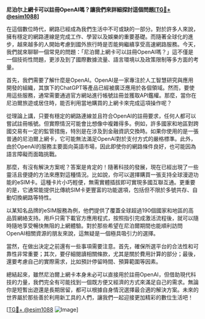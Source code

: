 **尼泊尔上網卡可以註冊OpenAI嗎？讓我們來詳細探討這個問題[[TG💪+ @esim1088](https://t.me/s/esim1088)]**

在這個數位時代，網路已經成為我們生活中不可或缺的一部分。對於許多人來說，擁有穩定的網路連線是完成工作、學習以及娛樂的重要基礎。而隨著全球化的進步，越來越多的人開始考慮到國外旅行時是否能夠繼續享受高速網路服務。今天，我們就來聊聊一個常見的問題：「尼泊爾上網卡可以註冊OpenAI嗎？」這不僅是一個技術性問題，更涉及到了國際數據流量、語言環境以及政策限制等多方面的考量。

首先，我們需要了解什麼是OpenAI。OpenAI是一家專注於人工智慧研究與應用開發的組織，其旗下的ChatGPT等產品已經被廣泛應用於各個領域。然而，要使用這些服務，通常需要通過官方網站進行帳號註冊並獲取API鑑權。那麼，當你在尼泊爾旅遊或居住時，能否利用當地購買的上網卡來完成這項操作呢？

從理論上講，只要有穩定的網路連線並且符合OpenAI的註冊要求，任何人都可以嘗試註冊帳號。但實際情況可能會比想像中複雜得多。例如，許多國家和地區對跨國交易有一定的監管措施，特別是在涉及到金融資訊交換時。如果你使用的是一張普通的尼泊爾上網卡，它可能無法滿足OpenAI對於支付方式的嚴格標準。此外，由於OpenAI的服務主要面向英語市場，因此即使你的網路條件良好，也可能因為語言障礙而面臨挑戰。

那麼，有沒有解決方案呢？答案是肯定的！隨著科技的發展，現在已經出現了一些靈活且便捷的方法來應對這種情況。比如說，你可以選擇購買一張支持全球漫遊功能的eSIM卡。這種卡片小巧輕便，無需實體插拔即可實現多國互聯互通。更重要的是，它通常能提供比傳統SIM卡更豐富的功能選項，包括但不限於多號共存、自動切換網路等特性。

以某知名品牌的eSIM服務為例，他們提供了覆蓋全球超過190個國家和地區的高品質網絡支持。用戶只需下載官方應用程式，按照指引完成激活流程後，就可以隨時隨地享受暢快無阻的上網體驗。對於那些希望在尼泊爾期間也能順利訪問OpenAI相關資源的朋友來說，這無疑是一個極具吸引力的選擇。

當然，在做出決定之前還有一些事項需要注意。首先，確保所選平台的合法性和可靠性非常重要；其次，要仔細閱讀相關條款，尤其是關於費用計算的部分；最後，還要考慮自己的實際需求，比如預計停留時間、預算範圍等因素。

總結起來，雖然尼泊爾上網卡本身未必可以直接用於註冊OpenAI，但借助現代科技的力量，我們完全有可能找到一個既方便又經濟的方式來滿足自己的需求。無論你是短暫出遊還是長期居留，都可以根據自身情況選擇最合適的解決方案。未來的世界屬於那些善於利用新工具的人們，讓我們一起迎接更加精彩的數位生活吧！

[[TG💪+ @esim1088](https://t.me/s/esim1088) ![Image](https://i.postimg.cc/4NQfJmqS/Snipaste-2025-05-13-00-14-12.png)]